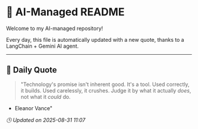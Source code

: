 # 🧠 AI-Managed README

Welcome to my AI-managed repository!

Every day, this file is automatically updated with a new quote, thanks to a LangChain + Gemini AI agent.

---

## 📅 Daily Quote

> "Technology's promise isn't inherent good.
It's a tool.
Used correctly, it builds.
Used carelessly, it crushes.
Judge it by what it actually *does*, not what it *could* do.
- Eleanor Vance"

*🕒 Updated on 2025-08-31 11:07*